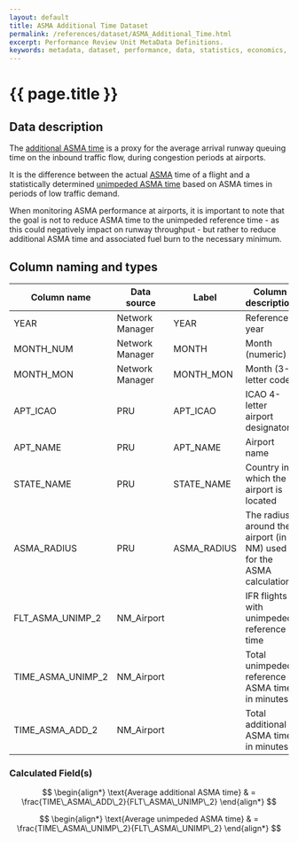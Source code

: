 ```yaml
---
layout: default
title: ASMA Additional Time Dataset
permalink: /references/dataset/ASMA_Additional_Time.html
excerpt: Performance Review Unit MetaData Definitions.
keywords: metadata, dataset, performance, data, statistics, economics, air transport, flights, europe, cost efficiency
---
```

# {{ page.title }}

## Data description
The [additional ASMA time](/references/definition/additional_asma_time.html) is
a proxy for the average arrival runway queuing time on the inbound traffic flow,
during congestion periods at airports.

It is the difference between the actual [ASMA](/references/definition/asma.html)
time of a flight and a statistically determined
[unimpeded ASMA time](/references/definition/unimpeded_asma_time.html) based on
ASMA times in periods of low traffic demand.

When monitoring ASMA performance at airports, it is important to note that the
goal is not to reduce ASMA time to the unimpeded reference time - as this could
negatively impact on runway throughput - but rather to reduce additional ASMA
time and associated fuel burn to the necessary minimum.

## Column naming and types

| Column name       | Data source     | Label       | Column description                                                  | Example  |
|-------------------|-----------------|-------------|---------------------------------------------------------------------|----------|
| YEAR              | Network Manager | YEAR        | Reference year                                                      | 2014     |
| MONTH_NUM         | Network Manager | MONTH       | Month (numeric)                                                     | 1        |
| MONTH_MON         | Network Manager | MONTH_MON   | Month (3-letter code)                                               | JAN      |
| APT_ICAO          | PRU             | APT_ICAO    | ICAO 4-letter airport designator                                    | EBBR     |
| APT_NAME          | PRU             | APT_NAME    | Airport name                                                        | Brussels |
| STATE_NAME        | PRU             | STATE_NAME  | Country in which the airport is located                             | Belgium  |
| ASMA_RADIUS       | PRU             | ASMA_RADIUS | The radius around the airport (in NM) used for the ASMA calculation | 40       |
| FLT_ASMA_UNIMP_2  | NM_Airport      |             | IFR flights with unimpeded reference time                           | 7290     |
| TIME_ASMA_UNIMP_2 | NM_Airport      |             | Total unimpeded reference ASMA time in minutes                      | 60081    |
| TIME_ASMA_ADD_2   | NM_Airport      |             | Total additional ASMA time in minutes                               | 15175    |


### Calculated Field(s)

$$
\begin{align*}
\text{Average additional ASMA time} & = \frac{TIME\_ASMA\_ADD\_2}{FLT\_ASMA\_UNIMP\_2} 
\end{align*}
$$

$$
\begin{align*}
\text{Average unimpeded ASMA time} & = \frac{TIME\_ASMA\_UNIMP\_2}{FLT\_ASMA\_UNIMP\_2} 
\end{align*}
$$
